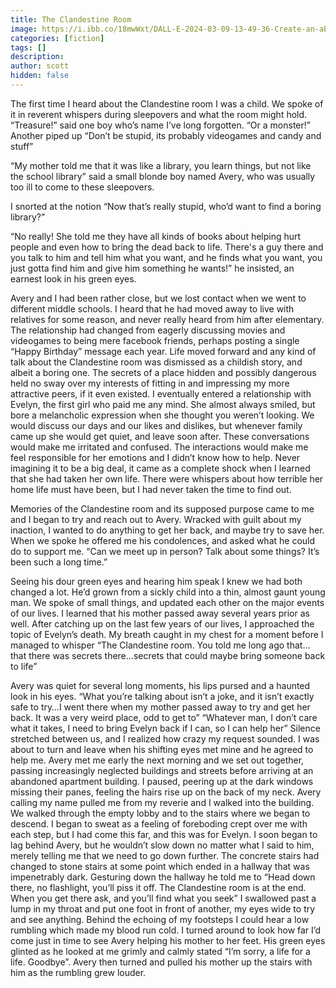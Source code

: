 ```yaml
---
title: The Clandestine Room
image: https://i.ibb.co/18mwWxt/DALL-E-2024-03-09-13-49-36-Create-an-abstract-rough-watercolor-painting-that-captures-the-essence-of.webp
categories: [fiction]
tags: []
description:
author: scott
hidden: false
---
```

The first time I heard about the Clandestine room I was a child. We spoke of it in reverent whispers during sleepovers and what the room might hold.
“Treasure!” said one boy who’s name I’ve long forgotten. “Or a monster!”
Another piped up “Don’t be stupid, its probably videogames and candy and stuff”

“My mother told me that it was like a library, you learn things, but not like the school library” said a small blonde boy named Avery, who was usually too ill to come to these sleepovers.

I snorted at the notion “Now that’s really stupid, who’d want to find a boring library?”

“No really! She told me they have all kinds of books about helping hurt people and even how to bring the dead back to life. There's a guy there and you talk to him and tell him what you want, and he finds what you want, you just gotta find him and give him something he wants!” he insisted, an earnest look in his green eyes.

Avery and I had been rather close, but we lost contact when we went to different middle schools. I heard that he had moved away to live with relatives for some reason, and never really heard from him after elementary. The relationship had changed from eagerly discussing movies and videogames to being mere facebook friends, perhaps posting a single “Happy Birthday” message each year. Life moved forward and any kind of talk about the Clandestine room was dismissed as a childish story, and albeit a boring one. The secrets of a place hidden and possibly dangerous held no sway over my interests of fitting in and impressing my more attractive peers, if it even existed. I eventually entered a relationship with Evelyn, the first girl who paid me any mind. She almost always smiled, but bore a melancholic expression when she thought you weren’t looking. We would discuss our days and our likes and dislikes, but whenever family came up she would get quiet, and leave soon after. These conversations would make me irritated and confused. The interactions would make me feel responsible for her emotions and I didn’t know how to help. Never imagining it to be a big deal, it came as a complete shock when I learned that she had taken her own life. There were whispers about how terrible her home life must have been, but I had never taken the time to find out.

Memories of the Clandestine room and its supposed purpose came to me and I began to try and reach out to Avery. Wracked with guilt about my inaction, I wanted to do anything to get her back, and maybe try to save her. When we spoke he offered me his condolences, and asked what he could do to support me.
“Can we meet up in person? Talk about some things? It’s been such a long time.”

Seeing his dour green eyes and hearing him speak I knew we had both changed a lot. He’d grown from a sickly child into a thin, almost gaunt young man. We spoke of small things, and updated each other on the major events of our lives. I learned that his mother passed away several years prior as well. After catching up on the last few years of our lives, I approached the topic of Evelyn’s death. My breath caught in my chest for a moment before I managed to whisper “The Clandestine room. You told me long ago that…that there was secrets there…secrets that could maybe bring someone back to life”

Avery was quiet for several long moments, his lips pursed and a haunted look in his eyes. “What you’re talking about isn’t a joke, and it isn’t exactly safe to try…I went there when my mother passed away to try and get her back. It was a very weird place, odd to get to”
“Whatever man, I don’t care what it takes, I need to bring Evelyn back if I can, so I can help her”
Silence stretched between us, and I realized how crazy my request sounded. I was about to turn and leave when his shifting eyes met mine and he agreed to help me.
Avery met me early the next morning and we set out together, passing increasingly neglected buildings and streets before arriving at an abandoned apartment building. I paused, peering up at the dark windows missing their panes, feeling the hairs rise up on the back of my neck. Avery calling my name pulled me from my reverie and I walked into the building. We walked through the empty lobby and to the stairs where we began to descend. I began to sweat as a feeling of foreboding crept over me with each step, but I had come this far, and this was for Evelyn. I soon began to lag behind Avery, but he wouldn’t slow down no matter what I said to him, merely telling me that we need to go down further. The concrete stairs had changed to stone stairs at some point which ended in a hallway that was impenetrably dark.
Gesturing down the hallway he told me to “Head down there, no flashlight, you’ll piss it off. The Clandestine room is at the end. When you get there ask, and you’ll find what you seek”
I swallowed past a lump in my throat and put one foot in front of another, my eyes wide to try and see anything. Behind the echoing of my footsteps I could hear a low rumbling which made my blood run cold. I turned around to look how far I’d come just in time to see Avery helping his mother to her feet. His green eyes glinted as he looked at me grimly and calmly stated “I’m sorry, a life for a life. Goodbye”. Avery then turned and pulled his mother up the stairs with him as the rumbling grew louder.
